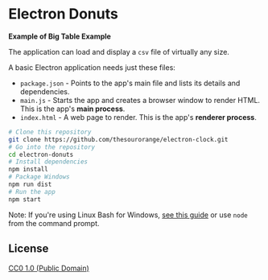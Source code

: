 # Electron Donuts

**Example of Big Table Example**

The application can load and display a `csv` file of virtually any size.

A basic Electron application needs just these files:

- `package.json` - Points to the app's main file and lists its details and dependencies.
- `main.js` - Starts the app and creates a browser window to render HTML. This is the app's **main process**.
- `index.html` - A web page to render. This is the app's **renderer process**.

```bash
# Clone this repository
git clone https://github.com/thesourorange/electron-clock.git
# Go into the repository
cd electron-donuts
# Install dependencies
npm install
# Package Windows
npm run dist
# Run the app
npm start
```

Note: If you're using Linux Bash for Windows, [see this guide](https://www.howtogeek.com/261575/how-to-run-graphical-linux-desktop-applications-from-windows-10s-bash-shell/) or use `node` from the command prompt.

## License

[CC0 1.0 (Public Domain)](LICENSE.md)
